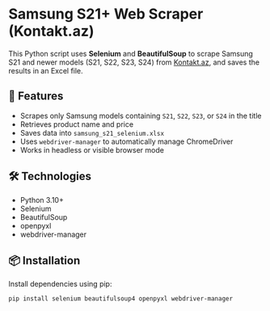# Samsung S21+ Web Scraper (Kontakt.az)

This Python script uses **Selenium** and **BeautifulSoup** to scrape Samsung S21 and newer models (S21, S22, S23, S24) from [Kontakt.az](https://kontakt.az/), and saves the results in an Excel file.

## 📌 Features

- Scrapes only Samsung models containing `S21`, `S22`, `S23`, or `S24` in the title
- Retrieves product name and price
- Saves data into `samsung_s21_selenium.xlsx`
- Uses `webdriver-manager` to automatically manage ChromeDriver
- Works in headless or visible browser mode

## 🛠️ Technologies

- Python 3.10+
- Selenium
- BeautifulSoup
- openpyxl
- webdriver-manager

## 📦 Installation

Install dependencies using pip:

```bash
pip install selenium beautifulsoup4 openpyxl webdriver-manager
